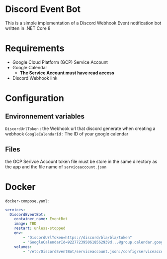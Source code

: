 # Discord Event Bot

This is a simple implementation of a Discord Webhook Event notification bot written in .NET Core 8

# Requirements

- Google Cloud Platform (GCP) Service Account
- Google Calendar
	- **The Service Account must have read access**
- Discord Webhook link

# Configuration

## Environnement variables

`DiscordUrlToken` : the Webhook url that discord generate when creating a webhook
`GoogleCalendarId` : The ID of your google calendar

## Files

the GCP Serivce Account token file must be store in the same directory as the app and the file name of `serviceaccount.json`


# Docker
`docker-compose.yaml`:

```yaml
services:
  DiscordEventBot:
	container_name: EventBot
	image: TBD
	restart: unless-stopped
	env:
		- "DiscordUrlToken=https://discord/bla/bla/token"
		- "GoogleCalendarId=9227723950618562939d...@group.calendar.google.com"
	volumes:
		- "/etc/DiscordEventBot/serviceaccount.json:/config/serviceaccount.json"
```

